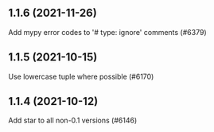 ## 1.1.6 (2021-11-26)

Add mypy error codes to '# type: ignore' comments (#6379)

## 1.1.5 (2021-10-15)

Use lowercase tuple where possible (#6170)

## 1.1.4 (2021-10-12)

Add star to all non-0.1 versions (#6146)

